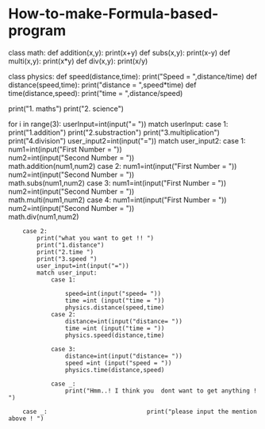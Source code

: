 # How-to-make-Formula-based-program

class math:
    def addition(x,y):
        print(x+y)
    def subs(x,y):
        print(x-y)
    def multi(x,y):
        print(x*y)
    def div(x,y):
        print(x/y)
        
class physics:
    def speed(distance,time):
        print("Speed = ",distance/time)
    def distance(speed,time):
        print("distance = ",speed*time)
    def time(distance,speed):
        print("time = ",distance/speed)
    
print("1. maths") 
print("2. science")

for i in range(3):
    userInput=int(input("= "))
    match userInput:
        case 1:
            print("1.addition")
            print("2.substraction")
            print("3.multiplication")
            print("4.division")
            user_input2=int(input("="))
            match user_input2:
                case 1:      
                    num1=int(input("First Number = "))     
                    num2=int(input("Second Number = "))    
                    math.addition(num1,num2)
                case 2:
                    num1=int(input("First Number = "))       
                    num2=int(input("Second Number = "))    
                    math.subs(num1,num2)
                case 3:
                    num1=int(input("First Number = "))       
                    num2=int(input("Second Number = "))    
                    math.multi(num1,num2)
                case 4:
                    num1=int(input("First Number = "))      
                    num2=int(input("Second Number = "))   
                    math.div(num1,num2)
    
    
    
    
        case 2:
            print("what you want to get !! ")
            print("1.distance")
            print("2.time ")
            print("3.speed ")
            user_input=int(input("="))
            match user_input:
                case 1: 
                    
                    speed=int(input("speed= "))
                    time =int (input("time = "))
                    physics.distance(speed,time)
                case 2:
                    distance=int(input("distance= "))
                    time =int (input("time = "))
                    physics.speed(distance,time)
                
                case 3:
                    distance=int(input("distance= "))
                    speed =int (input("speed = "))
                    physics.time(distance,speed)
                
                case _:
                    print("Hmm..! I think you  dont want to get anything ! ")
            
        case _:                            print("please input the mention above ! ")

